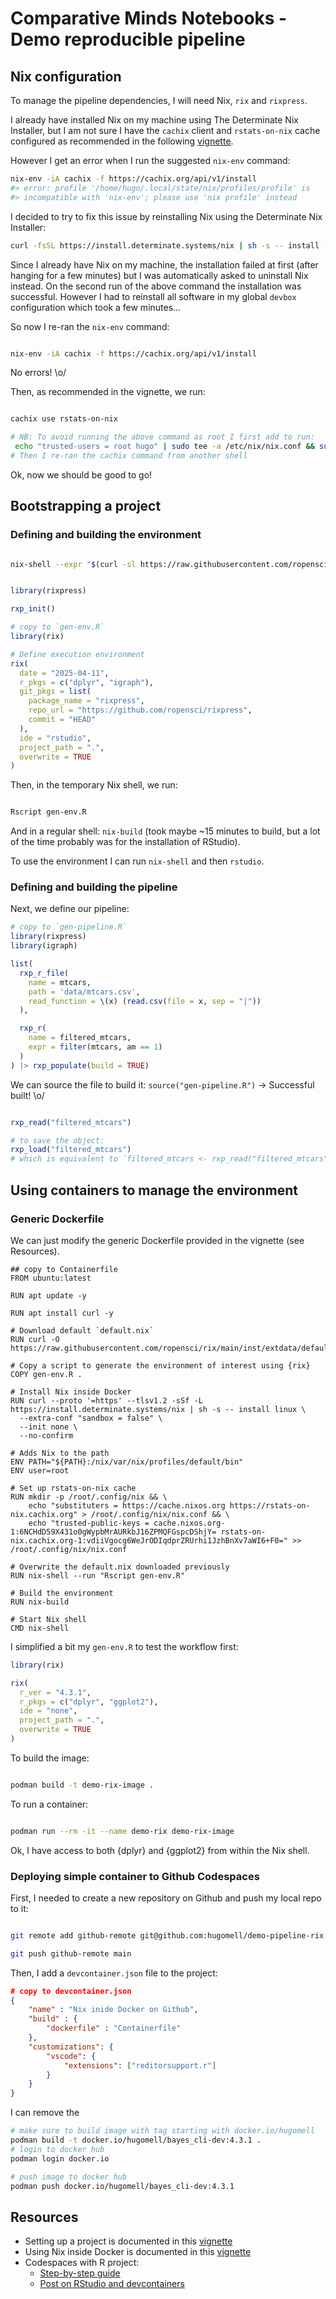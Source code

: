 # Comparative Minds Notebooks - Demo reproducible pipeline


## Nix configuration

To manage the pipeline dependencies, I will need Nix, `rix` and `rixpress`.

I already have installed Nix on my machine using The Determinate Nix
Installer, but I am not sure I have the `cachix` client and `rstats-on-nix`
cache configured as recommended in the following
[vignette](https://docs.ropensci.org/rix/articles/b1-setting-up-and-using-rix-on-linux-and-windows.html#using-the-determinate-systems-installer).

However I get an error when I run the suggested `nix-env` command:

```bash
nix-env -iA cachix -f https://cachix.org/api/v1/install
#> error: profile '/home/hugo/.local/state/nix/profiles/profile' is
#> incompatible with 'nix-env'; please use 'nix profile' instead
```

I decided to try to fix this issue by reinstalling Nix using the Determinate
Nix Installer:

```bash
curl -fsSL https://install.determinate.systems/nix | sh -s -- install --determinate
```

Since I already have Nix on my machine, the installation failed at first
(after hanging for a few minutes) but I was automatically asked to uninstall Nix
instead.
On the second run of the above command the installation was successful.
However I had to reinstall all software in my global `devbox` configuration
which took a few minutes...

So now I re-ran the `nix-env` command:

```bash

nix-env -iA cachix -f https://cachix.org/api/v1/install

```

No errors! \o/

Then, as recommended in the vignette, we run:

```bash

cachix use rstats-on-nix

# NB: To avoid running the above command as root I first add to run:
 echo "trusted-users = root hugo" | sudo tee -a /etc/nix/nix.conf && sudo pkill nix-daemon
# Then I re-ran the cachix command from another shell

```

Ok, now we should be good to go!

## Bootstrapping a project

### Defining and building the environment

```bash

nix-shell --expr "$(curl -sl https://raw.githubusercontent.com/ropensci/rix/main/inst/extdata/default.nix)"

```

```R

library(rixpress)

rxp_init()

```

```R
# copy to `gen-env.R` 
library(rix)

# Define execution environment
rix(
  date = "2025-04-11",
  r_pkgs = c("dplyr", "igraph"),
  git_pkgs = list(
    package_name = "rixpress",
    repo_url = "https://github.com/ropensci/rixpress",
    commit = "HEAD"
  ),
  ide = "rstudio",
  project_path = ".",
  overwrite = TRUE
)
```

Then, in the temporary Nix shell, we run:

```bash

Rscript gen-env.R

```

And in a regular shell: `nix-build` (took maybe ~15 minutes to build, but
a lot of the time probably was for the installation of RStudio).

To use the environment I can run `nix-shell` and then `rstudio`.

### Defining and building the pipeline

Next, we define our pipeline:

```R
# copy to `gen-pipeline.R` 
library(rixpress)
library(igraph)

list(
  rxp_r_file(
    name = mtcars,
    path = 'data/mtcars.csv',
    read_function = \(x) (read.csv(file = x, sep = "|"))
  ),

  rxp_r(
    name = filtered_mtcars,
    expr = filter(mtcars, am == 1)
  )
) |> rxp_populate(build = TRUE)
```

We can source the file to build it: `source("gen-pipeline.R")` 
-> Successful built! \o/

```R

rxp_read("filtered_mtcars")

# to save the object:
rxp_load("filtered_mtcars")
# which is equivalent to `filtered_mtcars <- rxp_read("filtered_mtcars")`

```

## Using containers to manage the environment

### Generic Dockerfile

We can just modify the generic Dockerfile provided in the vignette (see
Resources).

```containerfile
## copy to Containerfile
FROM ubuntu:latest

RUN apt update -y

RUN apt install curl -y

# Download default `default.nix` 
RUN curl -O https://raw.githubusercontent.com/ropensci/rix/main/inst/extdata/default.nix

# Copy a script to generate the environment of interest using {rix}
COPY gen-env.R .

# Install Nix inside Docker
RUN curl --proto '=https' --tlsv1.2 -sSf -L https://install.determinate.systems/nix | sh -s -- install linux \
  --extra-conf "sandbox = false" \
  --init none \
  --no-confirm

# Adds Nix to the path
ENV PATH="${PATH}:/nix/var/nix/profiles/default/bin"
ENV user=root

# Set up rstats-on-nix cache
RUN mkdir -p /root/.config/nix && \
    echo "substituters = https://cache.nixos.org https://rstats-on-nix.cachix.org" > /root/.config/nix/nix.conf && \
    echo "trusted-public-keys = cache.nixos.org-1:6NCHdD59X431o0gWypbMrAURkbJ16ZPMQFGspcDShjY= rstats-on-nix.cachix.org-1:vdiiVgocg6WeJrODIqdprZRUrhi1JzhBnXv7aWI6+F0=" >> /root/.config/nix/nix.conf

# Overwrite the default.nix downloaded previously
RUN nix-shell --run "Rscript gen-env.R"

# Build the environment
RUN nix-build

# Start Nix shell
CMD nix-shell
```

I simplified a bit my `gen-env.R` to test the workflow first:

```R
library(rix)

rix(
  r_ver = "4.3.1",
  r_pkgs = c("dplyr", "ggplot2"),
  ide = "none",
  project_path = ".",
  overwrite = TRUE
)
```

To build the image:

```bash

podman build -t demo-rix-image .

```

To run a container:

```bash

podman run --rm -it --name demo-rix demo-rix-image

```

Ok, I have access to both {dplyr} and {ggplot2} from within the Nix shell.

### Deploying simple container to Github Codespaces

First, I needed to create a new repository on Github and push my local repo
to it:

```bash

git remote add github-remote git@github.com:hugomell/demo-pipeline-rix.git

git push github-remote main

```

Then, I add a `devcontainer.json` file to the project:

```json
# copy to devcontainer.json
{
    "name" : "Nix inide Docker on Github",
    "build" : {
        "dockerfile" : "Containerfile"
    },
    "customizations": {
        "vscode": {
            "extensions": ["reditorsupport.r"]
        }
    }
}
```

I can remove the 


```bash
# make sure to build image with tag starting with docker.io/hugomell
podman build -t docker.io/hugomell/bayes_cli-dev:4.3.1 .
# login to docker hub
podman login docker.io

# push image to docker hub
podman push docker.io/hugomell/bayes_cli-dev:4.3.1

```





## Resources

* Setting up a project is documented in this
[vignette](https://docs.ropensci.org/rixpress/articles/tutorial.html) 
* Using Nix inside Docker is documented in this
[vignette](https://cran.r-project.org/web/packages/rix/vignettes/z-advanced-topic-using-nix-inside-docker.html) 
* Codespaces with R project:
  - [Step-by-step guide](https://github.com/RamiKrispin/vscode-r#setting-the-dev-containers-extension) 
  - [Post on RStudio and devcontainers](https://medium.com/@adnaan525/codespace-the-next-best-thing-since-sliced-bread-439a13aba0ec) 

